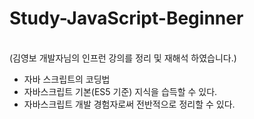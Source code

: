 # Study-JavaScript-Beginner
<br>
(김영보 개발자님의 인프런 강의를 정리 및 재해석 하였습니다.)

- 자바 스크립트의 코딩법
- 자바스크립트 기본(ES5 기준) 지식을 습득할 수 있다.
- 자바스크립트 개발 경험자로써 전반적으로 정리할 수 있다.
